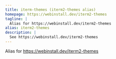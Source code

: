 ```yaml
---
title: iterm-themes (iterm2-themes alias)
homepage: https://webinstall.dev/iterm2-themes
tagline: |
  Alias for https://webinstall.dev/iterm2-themes
alias: iterm2-themes
description: |
  See https://webinstall.dev/iterm2-themes
---
```


Alias for https://webinstall.dev/iterm2-themes
